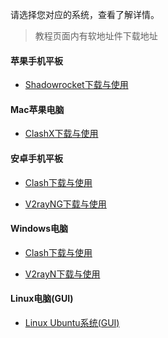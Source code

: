 

请选择您对应的系统，查看了解详情。

> 教程页面内有软地址件下载地址

<!-- tabs:start -->

#### **苹果手机平板**

- [Shadowrocket下载与使用](ios/shadowrocket/)

#### **Mac苹果电脑**

- [ClashX下载与使用](mac/clashx/)

#### **安卓手机平板**

- [Clash下载与使用](android/clasha/)

- [V2rayNG下载与使用](android/v2rayng/)

#### **Windows电脑**

- [Clash下载与使用](windows/clashforwindows/)

- [V2rayN下载与使用](windows/v2rayn/)


#### **Linux电脑(GUI)**

- [Linux Ubuntu系统(GUI)](linux/clashl/)

<!-- tabs:end -->



